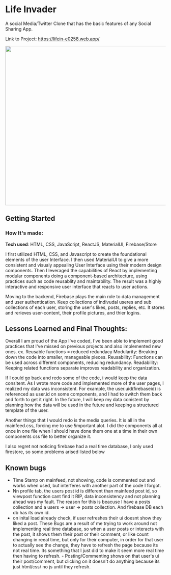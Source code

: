 # Life Invader

A social Media/Twitter Clone that has the basic features of any Social Sharing App.

Link to Project: <a src="https://lifein-e0258.web.app/">https://lifein-e0258.web.app/</a>

<img src="https://i.gyazo.com/5bf05e995b5b6c2fe01c86e58fddad10.png" style="width:900px; height:500px"/>

## Getting Started

### How It's made:

**Tech used**: HTML, CSS, JavaScript, ReactJS, MaterialUI, Firebase/Store

I first utilized HTML, CSS, and Javascript to create the foundational elements of the user Interface. 
I then used MaterialUI to give a more consistent and visualy appealing User Interface using their modern design components.
Then I leveraged the capabilities of React by implementing modular components doing a component-based architecture, 
using practices such as code reusablity and maintability. The result was a highly interactive and responsive user interface that reacts to user actions.

Moving to the backend, Firebase plays the main role to data management and user authentication.
Keep collections of indivudal useres and sub collections of each user, storing the user's likes, posts, replies, etc.
It stores and rerieves user-content, their profile pictures, and thier logins.

## Lessons Learned and Final Thoughts:

Overall I am proud of the App I've coded, I've been able to implement good practices that I've missed on previous projects and also implemented new ones.
   ex.   Reusable functions = reduced redundacy
         Modularity: Breaking down the code into smaller, manageable pieces.
         Reusability: Functions can be used across different components, reducing redundancy.
         Readability: Keeping related functions separate improves readability and organization.

If I could go back and redo some of the code, i would 
   keep the data consitent. As I wrote more code and implemented more of the user pages, I realized my data was inconsistent. For example, the user.uid(firebaseid) is referenced as user.id on some components, and I had to switch them back and forth to get it right.
   In the future, I will keep my data conistent by planning how the data will be used in the future and keeping a structured template of the user.

   Another things that I would redo is the media queries. It is all in the mainfeed.css, forcing me to use !important alot. I did the components all at once in one file when I should have done them one at a time in their own components css file to better organize it.

   I also regret not noticing firebase had a real time database, I only used firestore, so some problems arised listed below

## Known bugs

   - Time Stamp on mainfeed, not showing, code is commented out and works when used, but interferes with another part of the code I forgot.
   - Nn profile tab, the users post id is different than mainfeed post id, so viewpost function cant find it RIP, data inconsistency and not planning ahead was my fault. The reason for this is beacuse I have a posts collection and a users -> user -> posts collection. And firebase DB each db has its        own id.
   - on inital load already check, if user refreshes their ui doesnt show they liked a post.
        These Bugs are a result of me trying to work around not implementing real time database, so when a user posts or interacts with the post, it shows them their post or their comment, or like count changing in reeal time, but only for their computer, in order for that user to actually see the            change, they have to refresh the page because its not real time.
        Its something that I just did to make it seem more real time then having to refresh.
           - Posting/Commenting shows on that user's ui their post/comment, but clicking on it doesn't do anything because its just html/css/ no js until they refresh.



